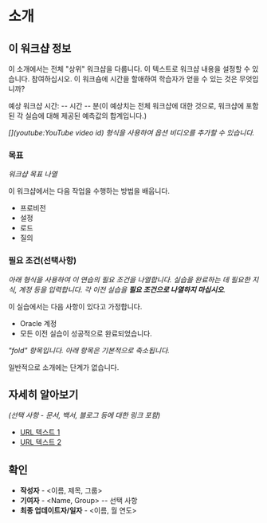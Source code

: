 # 소개

## 이 워크샵 정보

이 소개에서는 전체 "상위" 워크샵을 다룹니다. 이 텍스트로 워크샵 내용을 설정할 수 있습니다. 참여하십시오. 이 워크숍에 시간을 할애하여 학습자가 얻을 수 있는 것은 무엇입니까?

예상 워크샵 시간: -- 시간 -- 분(이 예상치는 전체 워크샵에 대한 것으로, 워크샵에 포함된 각 실습에 대해 제공된 예측값의 합계입니다.)

_\[\](youtube:YouTube video id) 형식을 사용하여 옵션 비디오를 추가할 수 있습니다._

[](youtube:zNKxJjkq0Pw)

### 목표

_워크샵 목표 나열_

이 워크샵에서는 다음 작업을 수행하는 방법을 배웁니다.

*   프로비전
*   설정
*   로드
*   질의

### 필요 조건(선택사항)

_아래 형식을 사용하여 이 연습의 필요 조건을 나열합니다. 실습을 완료하는 데 필요한 지식, 계정 등을 입력합니다. 각 이전 실습을 **필요 조건으로 나열하지 마십시오**._

이 실습에서는 다음 사항이 있다고 가정합니다.

*   Oracle 계정
*   모든 이전 실습이 성공적으로 완료되었습니다.

_"fold" 항목입니다. 아래 항목은 기본적으로 축소됩니다._

일반적으로 소개에는 단계가 없습니다.

## 자세히 알아보기

_(선택 사항 - 문서, 백서, 블로그 등에 대한 링크 포함)_

*   [URL 텍스트 1](http://docs.oracle.com)
*   [URL 텍스트 2](http://docs.oracle.com)

## 확인

*   **작성자** - <이름, 제목, 그룹>
*   **기여자** - <Name, Group> -- 선택 사항
*   **최종 업데이트자/일자** - <이름, 월 연도>